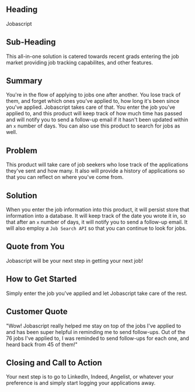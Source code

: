 <!--
> This material was originally posted [here](http://www.quora.com/What-is-Amazons-approach-to-product-development-and-product-management). It is reproduced here for posterities sake.

There is an approach called "working backwards" that is widely used at Amazon. They work backwards from the customer, rather than starting with an idea for a product and trying to bolt customers onto it. While working backwards can be applied to any specific product decision, using this approach is especially important when developing new products or features.

For new initiatives a product manager typically starts by writing an internal press release announcing the finished product. The target audience for the press release is the new/updated product's customers, which can be retail customers or internal users of a tool or technology. Internal press releases are centered around the customer problem, how current solutions (internal or external) fail, and how the new product will blow away existing solutions.

If the benefits listed don't sound very interesting or exciting to customers, then perhaps they're not (and shouldn't be built). Instead, the product manager should keep iterating on the press release until they've come up with benefits that actually sound like benefits. Iterating on a press release is a lot less expensive than iterating on the product itself (and quicker!).

If the press release is more than a page and a half, it is probably too long. Keep it simple. 3-4 sentences for most paragraphs. Cut out the fat. Don't make it into a spec. You can accompany the press release with a FAQ that answers all of the other business or execution questions so the press release can stay focused on what the customer gets. My rule of thumb is that if the press release is hard to write, then the product is probably going to suck. Keep working at it until the outline for each paragraph flows.

Oh, and I also like to write press-releases in what I call "Oprah-speak" for mainstream consumer products. Imagine you're sitting on Oprah's couch and have just explained the product to her, and then you listen as she explains it to her audience. That's "Oprah-speak", not "Geek-speak".

Once the project moves into development, the press release can be used as a touchstone; a guiding light. The product team can ask themselves, "Are we building what is in the press release?" If they find they're spending time building things that aren't in the press release (overbuilding), they need to ask themselves why. This keeps product development focused on achieving the customer benefits and not building extraneous stuff that takes longer to build, takes resources to maintain, and doesn't provide real customer benefit (at least not enough to warrant inclusion in the press release).
 -->

## Heading ##
  <!-- > Name the product in a way the reader (i.e. your target customers) will understand. -->
  Jobascript

## Sub-Heading ##
  <!-- > Describe who the market for the product is and what benefit they get. One sentence only underneath the title. -->
  This all-in-one solution is catered towards recent grads entering the job market providing job tracking capabilites, and other features.

## Summary ##
  <!-- > Give a summary of the product and the benefit. Assume the reader will not read anything else so make this paragraph good. -->
  You're in the flow of applying to jobs one after another. You lose track of them, and forget which ones you've applied to, how long it's been since you've applied.
  Jobascript takes care of that. You enter the job you've applied to, and this product will keep track of how much time has passed and will notify you to send a follow-up email if it hasn't been updated
  within an `x` number of days. You can also use this product to search for jobs as well.

## Problem ##
  <!-- > Describe the problem your product solves. -->
  This product will take care of job seekers who lose track of the applications they've sent and how many. It also will provide a history of applications so that you can reflect on where you've come from.

## Solution ##
  <!-- > Describe how your product elegantly solves the problem. -->
  When you enter the job information into this product, it will persist store that information into a database. It will keep track of the date you wrote it in, so that after an `x` number of days, it will notify
  you to send a follow-up email. It will also employ a `Job Search API` so that you can continue to look for jobs.

## Quote from You ##
  <!-- > A quote from a spokesperson in your company. -->
  Jobascript will be your next step in getting your next job!

## How to Get Started ##
  <!-- > Describe how easy it is to get started. -->
  Simply enter the job you've applied and let Jobascript take care of the rest.

## Customer Quote ##
  <!-- > Provide a quote from a hypothetical customer that describes how they experienced the benefit. -->
  "Wow! Jobascript really helped me stay on top of the jobs I've applied to and has been super helpful in reminding me to send follow-ups. Out of the 76 jobs I've applied to, I was reminded to send follow-ups for each one, and heard back from 45 of them!"

## Closing and Call to Action ##
  <!-- > Wrap it up and give pointers where the reader should go next. -->
  Your next step is to go to LinkedIn, Indeed, Angelist, or whatever your preference is and simply start logging your applications away.